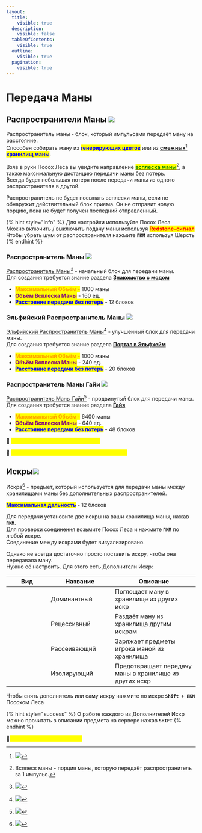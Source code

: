 ```yaml
---
layout:
  title:
    visible: true
  description:
    visible: false
  tableOfContents:
    visible: true
  outline:
    visible: true
  pagination:
    visible: true
---
```


# Передача Маны

## Распространители Маны ![](https://cdn.discordapp.com/attachments/1132752515776135289/1132755990375301170/--1.gif)

Распространитель маны - блок, который импульсами передаёт ману на расстояние.\
Способен собирать ману из <mark style="color:blue;">**генерирующих цветов**</mark> или из [**смежных**](#user-content-fn-1)[^1] <mark style="color:blue;">**хранилищ маны**</mark>.

Взяв в руки Посох Леса вы увидите направление [<mark style="color:green;">**всплеска маны**</mark>](#user-content-fn-2)[^2], а также максимальную дистанцию передачи маны без потерь.\
Всегда будет небольшая потеря после передачи маны из одного распространителя в другой.

Распространитель не будет посылать всплески маны, если не обнаружит действительный блок приема. Он не отправит новую порцию, пока не будет получен последний отправленный.

{% hint style="info" %}
Для настройки используйте Посох Леса<img src="https://cdn.discordapp.com/attachments/1132752515776135289/1132761510423298158/Posoh_Lesa.gif" alt="" data-size="line">\
Можно включить / выключить подачу маны используя <mark style="color:red;">**Redstone-сигнал**</mark><img src="https://media.discordapp.net/attachments/1132757208694796420/1132763631994540134/Grid_Redstone.png" alt="" data-size="line">\
Чтобы убрать шум от распространителя нажмите **`ПКМ`** используя Шерсть<img src="https://cdn.discordapp.com/attachments/1133011594125770754/1133011633208311848/Wool.gif" alt="" data-size="line">
{% endhint %}

### Распространитель Маны  ![](https://media.discordapp.net/attachments/1132756596280262778/1132763907744858182/592256fa986ca7ed.png)

[Распространитель Маны](#user-content-fn-3)[^3] - начальный блок для передачи маны. \
Для создания требуется знание раздела [**Знакомство с модом**](znakomstvo-s-modom.md)&#x20;

* <mark style="color:orange;">**Максимальный Объём -**</mark> 1000 маны
* <mark style="color:purple;">**Объём Всплеска Маны**</mark> - 160 ед.
* <mark style="color:blue;">**Расстояние передачи без потерь**</mark> - 12 блоков

### Эльфийский Распространитель Маны ![](https://media.discordapp.net/attachments/1132756596280262778/1132764050762248222/74d312c8113a42cd.png)

[Эльфийский Распространитель Маны](#user-content-fn-4)[^4] - улучшенный блок для передачи маны.\
Для создания требуется знание раздела [**Портал в Эльфхейм**](terrastal-i-portal-v-elfkheim.md#portal-v-elfkheim)&#x20;

* <mark style="color:orange;">**Максимальный Объём -**</mark> 1000 маны
* <mark style="color:purple;">**Объём Всплеска Маны**</mark> - 240 ед.
* <mark style="color:blue;">**Расстояние передачи без потерь**</mark> - 20 блоков

### Распространитель Маны Гайи ![](https://media.discordapp.net/attachments/1132756596280262778/1132764181662277833/1335129ad1987f0d.png)

[Распространитель Маны Гайи](#user-content-fn-5)[^5] - продвинутый блок для передачи маны.\
Для создания требуется знание раздела [**Гайя**](gaiya.md)&#x20;

* <mark style="color:orange;">**Максимальный Объём -**</mark> 6400 маны
* <mark style="color:purple;">**Объём Всплеска Маны**</mark> - 640 ед.
* <mark style="color:blue;">**Расстояние передачи без потерь**</mark> - 48 блоков&#x20;

:pushpin: <mark style="color:yellow;">**`Мауфтриевый Распространитель Маны`**</mark>&#x20;

:pushpin: <mark style="color:yellow;">**`Распространители маны из мода LoliMagically`**</mark>&#x20;

## Искры![](https://cdn.discordapp.com/attachments/1132752515776135289/1132756006540152882/spark.gif)

Искра[^6] - предмет, который используется для передачи маны между хранилищами маны без дополнительных распространителей.

<mark style="color:blue;">**Максимальная дальность**</mark> - 12 блоков

Для передачи установите две искры на ваши хранилища маны, нажав **`ПКМ`**.\
Для проверки соединения возьмите Посох Леса<img src="https://cdn.discordapp.com/attachments/1132752515776135289/1132761510423298158/Posoh_Lesa.gif" alt="" data-size="line"> и нажмите **`ПКМ`** по любой искре.\
Соединение между искрами будет визуализировано.

Однако не всегда достаточно просто поставить искру, чтобы она передавала ману.\
Нужно её настроить. Для этого есть Дополнители Искр:

<table><thead><tr><th width="94.33333333333331">Вид</th><th width="155">Название</th><th>Описание</th></tr></thead><tbody><tr><td><img src="https://media.discordapp.net/attachments/1132752657367449731/1133012734414422066/1185a96caabe4be5.png" alt=""></td><td>Доминантный</td><td>Поглощает ману в хранилище из других искр</td></tr><tr><td><img src="https://media.discordapp.net/attachments/1132752657367449731/1133012843772522557/5cf795b455475e2c.png" alt=""></td><td>Рецессивный</td><td>Раздаёт ману из хранилища другим искрам</td></tr><tr><td><img src="https://media.discordapp.net/attachments/1132752657367449731/1133012813128933517/ae9d450e5861cbca.png" alt=""></td><td>Рассеивающий</td><td>Заряжает предметы игрока маной из хранилища</td></tr><tr><td><img src="https://media.discordapp.net/attachments/1132752657367449731/1133012766769299536/a0b63d9b94bea576.png" alt=""></td><td>Изолирующий</td><td>Предотвращает передачу маны в хранилище из других искр</td></tr></tbody></table>

Чтобы снять дополнитель или саму искру нажмите по искре **`Shift + ПКМ`** Посохом Леса<img src="https://cdn.discordapp.com/attachments/1132752515776135289/1132761510423298158/Posoh_Lesa.gif" alt="" data-size="line">

{% hint style="success" %}
О работе каждого из Дополнителей Искр можно прочитать в описании предмета на сервере нажав **`SHIFT`**
{% endhint %}

:pushpin:<mark style="color:yellow;">**`Искры из мода LoliMagically`**</mark>&#x20;

[^1]: ![](https://media.discordapp.net/attachments/1125896171848732772/1129856983386828901/-5.png)

[^2]: Всплеск маны - порция маны, которую передаёт распространитель за 1 импульс.

[^3]: ![](https://media.discordapp.net/attachments/1132752475930251354/1132755103355510834/image.png)

[^4]: ![](https://media.discordapp.net/attachments/1125896171848732772/1132299128605524058/-1.png)

[^5]: ![](https://media.discordapp.net/attachments/1125896171848732772/1132300218898075759/-1.png)

[^6]: ![](https://cdn.discordapp.com/attachments/1125896171848732772/1132434973023023114/SparkRecipe.gif)
